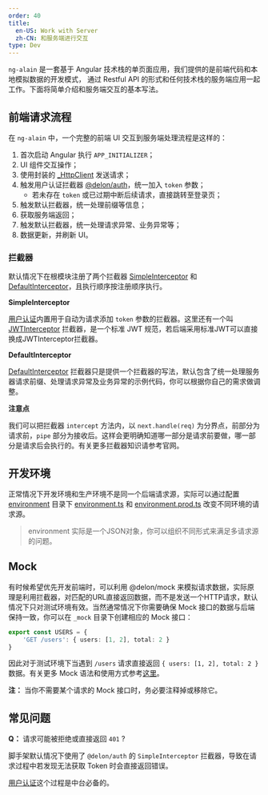 ```yaml
---
order: 40
title:
  en-US: Work with Server
  zh-CN: 和服务端进行交互
type: Dev
---
```


`ng-alain` 是一套基于 Angular 技术栈的单页面应用，我们提供的是前端代码和本地模拟数据的开发模式，
通过 Restful API 的形式和任何技术栈的服务端应用一起工作。下面将简单介绍和服务端交互的基本写法。

## 前端请求流程

在 `ng-alain` 中，一个完整的前端 UI 交互到服务端处理流程是这样的：

1. 首次启动 Angular 执行 `APP_INITIALIZER`；
2. UI 组件交互操作；
3. 使用封装的 [_HttpClient](/theme/http) 发送请求；
4. 触发用户认证拦截器 [@delon/auth](/auth/getting-started)，统一加入 `token` 参数；
    - 若未存在 `token` 或已过期中断后续请求，直接跳转至登录页；
5. 触发默认拦截器，统一处理前缀等信息；
6. 获取服务端返回；
7. 触发默认拦截器，统一处理请求异常、业务异常等；
8. 数据更新，并刷新 UI。

### 拦截器

默认情况下在根模块注册了两个拦截器 [SimpleInterceptor](https://github.com/ng-alain/delon/blob/master/packages/auth/token/simple/simple.interceptor.ts) 和 [DefaultInterceptor](https://github.com/ng-alain/ng-alain/blob/master/src/app/core/net/default.interceptor.ts)，且执行顺序按注册顺序执行。

**SimpleInterceptor**

[用户认证](/docs/auth)内置用于自动为请求添加 `token` 参数的拦截器。这里还有一个叫 [JWTInterceptor](https://github.com/ng-alain/delon/blob/master/packages/auth/token/jwt/jwt.interceptor.ts) 拦截器，是一个标准 JWT 规范，若后端采用标准JWT可以直接换成JWTInterceptor拦截器。

**DefaultInterceptor**

[DefaultInterceptor](https://github.com/ng-alain/ng-alain/blob/master/src/app/core/net/default.interceptor.ts) 拦截器只是提供一个拦截器的写法，默认包含了统一处理服务器请求前缀、处理请求异常及业务异常的示例代码，你可以根据你自己的需求做调整。

**注意点**

我们可以把拦截器 `intercept` 方法内，以 `next.handle(req)` 为分界点，前部分为请求前，`pipe` 部分为接收后。这样会更明确知道哪一部分是请求前要做，哪一部分是请求后会执行的。有关更多拦截器知识请参考官网。

## 开发环境

正常情况下开发环境和生产环境不是同一个后端请求源，实际可以通过配置 [environment](https://github.com/ng-alain/ng-alain/tree/master/src/environments) 目录下 [environment.ts](https://github.com/ng-alain/ng-alain/blob/master/src/environments/environment.ts) 和 [environment.prod.ts](https://github.com/ng-alain/ng-alain/blob/master/src/environments/environment.prod.ts) 改变不同环境的请求源。

> environment 实际是一个JSON对象，你可以组织不同形式来满足多请求源的问题。

## Mock

有时候希望优先开发前端时，可以利用 @delon/mock 来模拟请求数据，实际原理是利用拦截器，对匹配的URL直接返回数据，而不是发送一个HTTP请求，默认情况下只对测试环境有效。当然通常情况下你需要确保 Mock 接口的数据与后端保持一致，你可以在 `_mock` 目录下创建相应的 Mock 接口：

```ts
export const USERS = {
    'GET /users': { users: [1, 2], total: 2 }
}
```

因此对于测试环境下当遇到 `/users` 请求直接返回 `{ users: [1, 2], total: 2 }` 数据。有关更多 Mock 语法和使用方式参考[这里](/docs/mock)。

**注：** 当你不需要某个请求的 Mock 接口时，务必要注释掉或移除它。

## 常见问题

**Q：** 请求可能被拒绝或直接返回 `401` ?

脚手架默认情况下使用了 `@delon/auth` 的 `SimpleInterceptor` 拦截器，导致在请求过程中若发现无法获取 Token 时会直接返回错误。

[用户认证](/docs/auth)这个过程是中台必备的。

